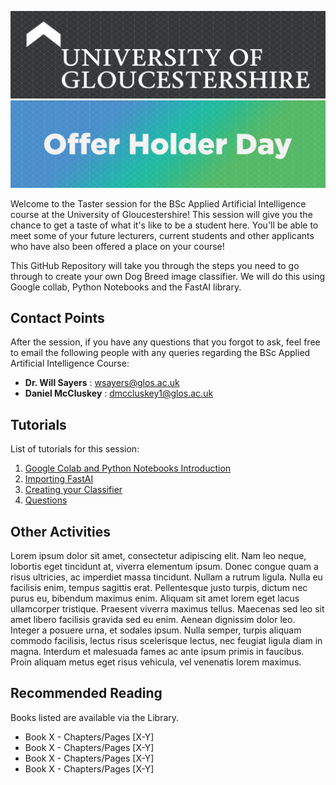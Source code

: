 ![UOG Logo](IMG-All/uoglogo.png)
![Tasterheader](IMG-All/tasterheader.png)

Welcome to the Taster session for the BSc Applied Artificial Intelligence course at the University of Gloucestershire! This session will give you the chance to get a taste of what it's like to be a student here.
You'll be able to meet some of your future lecturers, current students and other applicants who have also been offered a place on your course!

This GitHub Repository will take you through the steps you need to go through to create your own Dog Breed image classifier.
We will do this using Google collab, Python Notebooks and the FastAI library.

## Contact Points
After the session, if you have any questions that you forgot to ask, feel free to email the following people with any queries regarding the BSc Applied Artificial Intelligence Course:

- **Dr. Will Sayers** : [wsayers@glos.ac.uk](mailto:wsayers@glos.ac.uk)
- **Daniel McCluskey** : [dmccluskey1@glos.ac.uk](mailto:dmccluskey1@glos.ac.uk)

## Tutorials
List of tutorials for this session:

1. [Google Colab and Python Notebooks Introduction](Tutorial-1-GoogleCollab.md)
3. [Importing FastAI](README.md)
4. [Creating your Classifier](README.md)
5. [Questions](README.MD)
 

## Other Activities
Lorem ipsum dolor sit amet, consectetur adipiscing elit. Nam leo neque, lobortis eget tincidunt at, viverra elementum ipsum. Donec congue quam a risus ultricies, ac imperdiet massa tincidunt. Nullam a rutrum ligula. Nulla eu facilisis enim, tempus sagittis erat. Pellentesque justo turpis, dictum nec purus eu, bibendum maximus enim. Aliquam sit amet lorem eget lacus ullamcorper tristique. Praesent viverra maximus tellus. Maecenas sed leo sit amet libero facilisis gravida sed eu enim. Aenean dignissim dolor leo. Integer a posuere urna, et sodales ipsum. Nulla semper, turpis aliquam commodo facilisis, lectus risus scelerisque lectus, nec feugiat ligula diam in magna. Interdum et malesuada fames ac ante ipsum primis in faucibus. Proin aliquam metus eget risus vehicula, vel venenatis lorem maximus.

## Recommended Reading
Books listed are available via the Library.

- Book X - Chapters/Pages [X-Y]
- Book X - Chapters/Pages [X-Y]
- Book X - Chapters/Pages [X-Y]
- Book X - Chapters/Pages [X-Y]